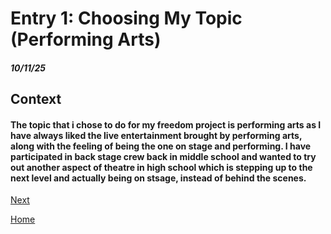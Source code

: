 # Entry 1: Choosing My Topic (Performing Arts)
##### 10/11/25

## Context

#### __The topic that i chose to do for my freedom project is performing arts as I have always liked the live entertainment brought by performing arts, along with the feeling of being the one on stage and performing. I have participated in back stage crew back in middle school and wanted to try out another aspect of theatre in high school which is stepping up to the next level and actually being on stsage, instead of behind the scenes.__

[Next](entry02.md)

[Home](../README.md)
